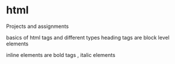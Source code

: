 # html
Projects and assignments

basics of html tags and different types
heading tags are block level elements

inline elements are bold tags , italic elements

